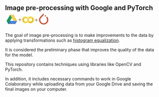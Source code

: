 ## Image pre-processing with Google and PyTorch ![img](Drive-Colab-PyTorch.jpg)

The goal of image pre-processing is to make improvements to the data by applying transformations such as [histogram equalization](https://en.wikipedia.org/wiki/Histogram_equalization).

It is considered the preliminary phase that improves the quality of the data for the model.

This repository contains techniques using libraries like OpenCV and PyTorch.

In addition, it includes necessary commands to work in Google Colaboratory while uploading data from your Google Drive and saving the final images on your computer.
